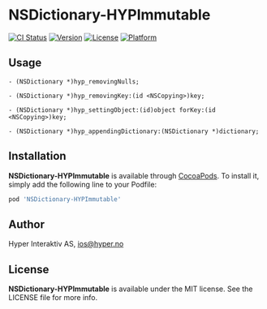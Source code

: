 # NSDictionary-HYPImmutable

[![CI Status](http://img.shields.io/travis/hyperoslo/NSDictionary-HYPImmutable.svg?style=flat)](https://travis-ci.org/hyperoslo/NSDictionary-HYPImmutable)
[![Version](https://img.shields.io/cocoapods/v/NSDictionary-HYPImmutable.svg?style=flat)](http://cocoadocs.org/docsets/NSDictionary-HYPImmutable)
[![License](https://img.shields.io/cocoapods/l/NSDictionary-HYPImmutable.svg?style=flat)](http://cocoadocs.org/docsets/NSDictionary-HYPImmutable)
[![Platform](https://img.shields.io/cocoapods/p/NSDictionary-HYPImmutable.svg?style=flat)](http://cocoadocs.org/docsets/NSDictionary-HYPImmutable)

## Usage

```objc
- (NSDictionary *)hyp_removingNulls;

- (NSDictionary *)hyp_removingKey:(id <NSCopying>)key;

- (NSDictionary *)hyp_settingObject:(id)object forKey:(id <NSCopying>)key;

- (NSDictionary *)hyp_appendingDictionary:(NSDictionary *)dictionary;
```

## Installation

**NSDictionary-HYPImmutable** is available through [CocoaPods](http://cocoapods.org). To install
it, simply add the following line to your Podfile:

```ruby
pod 'NSDictionary-HYPImmutable'
```

## Author

Hyper Interaktiv AS, ios@hyper.no

## License

**NSDictionary-HYPImmutable** is available under the MIT license. See the LICENSE file for more info.
